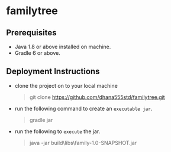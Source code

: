 # familytree

## Prerequisites
* Java 1.8 or above installed on machine.
* Gradle 6 or above.

## Deployment Instructions
- clone the project on to your local machine
  > git clone https://github.com/dhana555std/familytree.git
  
- run the following command to create an `executable jar`.
  > gradle jar
  
- run the following to `execute` the jar.
  > java -jar build\libs\family-1.0-SNAPSHOT.jar


